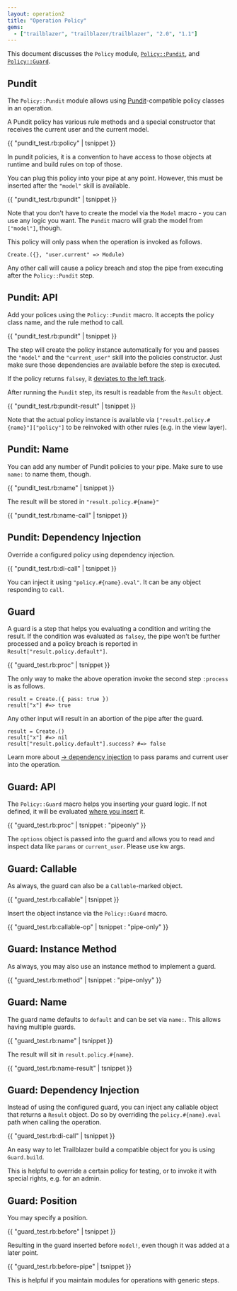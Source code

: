 ```yaml
---
layout: operation2
title: "Operation Policy"
gems:
  - ["trailblazer", "trailblazer/trailblazer", "2.0", "1.1"]
---
```


This document discusses the `Policy` module, [`Policy::Pundit`](#pundit), and [`Policy::Guard`](#guard).

## Pundit

The `Policy::Pundit` module allows using [Pundit](https://github.com/elabs/pundit)-compatible policy classes in an operation.

A Pundit policy has various rule methods and a special constructor that receives the current user and the current model.

{{  "pundit_test.rb:policy" | tsnippet }}

In pundit policies, it is a convention to have access to those objects at runtime and build rules on top of those.

You can plug this policy into your pipe at any point. However, this must be inserted after the `"model"` skill is available.

{{  "pundit_test.rb:pundit" | tsnippet }}

Note that you don't have to create the model via the `Model` macro - you can use any logic you want. The `Pundit` macro will grab the model from `["model"]`, though.

This policy will only pass when the operation is invoked as follows.

    Create.({}, "user.current" => Module)

Any other call will cause a policy breach and stop the pipe from executing after the `Policy::Pundit` step.

## Pundit: API

Add your polices using the `Policy::Pundit` macro. It accepts the policy class name, and the rule method to call.

{{  "pundit_test.rb:pundit" | tsnippet }}

The step will create the policy instance automatically for you and passes the `"model"` and the `"current_user"` skill into the policies constructor. Just make sure those dependencies are available before the step is executed.

If the policy returns `falsey`, it [deviates to the left track](api.html#flow-control-step).

After running the `Pundit` step, its result is readable from the `Result` object.

{{  "pundit_test.rb:pundit-result" | tsnippet }}

Note that the actual policy instance is available via `["result.policy.#{name}"]["policy"]` to be reinvoked with other rules (e.g. in the view layer).

## Pundit: Name

You can add any number of Pundit policies to your pipe. Make sure to use `name:` to name them, though.

{{  "pundit_test.rb:name" | tsnippet }}

The result will be stored in `"result.policy.#{name}"`

{{  "pundit_test.rb:name-call" | tsnippet }}

## Pundit: Dependency Injection

Override a configured policy using dependency injection.

{{  "pundit_test.rb:di-call" | tsnippet }}

You can inject it using `"policy.#{name}.eval"`. It can be any object responding to `call`.

## Guard

A guard is a step that helps you evaluating a condition and writing the result. If the condition was evaluated as `falsey`, the pipe won't be further processed and a policy breach is reported in `Result["result.policy.default"]`.

{{  "guard_test.rb:proc" | tsnippet }}

The only way to make the above operation invoke the second step `:process` is as follows.

    result = Create.({ pass: true })
    result["x"] #=> true

Any other input will result in an abortion of the pipe after the guard.

    result = Create.()
    result["x"] #=> nil
    result["result.policy.default"].success? #=> false

Learn more about [→ dependency injection](skill.md) to pass params and current user into the operation.

## Guard: API

The `Policy::Guard` macro helps you inserting your guard logic. If not defined, it will be evaluated [where you insert](#guard-position) it.

{{  "guard_test.rb:proc" | tsnippet : "pipeonly" }}

The `options` object is passed into the guard and allows you to read and inspect data like `params` or `current_user`. Please use kw args.

## Guard: Callable

As always, the guard can also be a `Callable`-marked object.

{{  "guard_test.rb:callable" | tsnippet }}

Insert the object instance via the `Policy::Guard` macro.

{{  "guard_test.rb:callable-op" | tsnippet : "pipe-only" }}

## Guard: Instance Method

As always, you may also use an instance method to implement a guard.

{{  "guard_test.rb:method" | tsnippet : "pipe-onlyy" }}

## Guard: Name

The guard name defaults to `default` and can be set via `name:`. This allows having multiple guards.

{{  "guard_test.rb:name" | tsnippet }}

The result will sit in `result.policy.#{name}`.

{{  "guard_test.rb:name-result" | tsnippet }}

## Guard: Dependency Injection

Instead of using the configured guard, you can inject any callable object that returns a `Result` object. Do so by overriding the `policy.#{name}.eval` path when calling the operation.

{{  "guard_test.rb:di-call" | tsnippet }}

An easy way to let Trailblazer build a compatible object for you is using `Guard.build`.

This is helpful to override a certain policy for testing, or to invoke it with special rights, e.g. for an admin.

## Guard: Position

You may specify a position.

{{  "guard_test.rb:before" | tsnippet }}

Resulting in the guard inserted before `model!`, even though it was added at a later point.

{{  "guard_test.rb:before-pipe" | tsnippet }}

This is helpful if you maintain modules for operations with generic steps.
